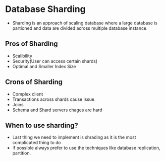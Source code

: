 # Database Sharding
- Sharding is an approach of scaling database where a large database is partioned and data are divided across multiple database instance.

## Pros of Sharding
- Scalibility
- Security(User can access certain shards)
- Optimal and Smaller Index Size

## Crons of Sharding
- Complex client
- Transactions across shards cause issue.
- Joins
- Schema and Shard servers chages are hard

## When to use sharding?
- Last thing we need to implement is shrading as it is the most complicated thing to do
- If possible always prefer to use the techniques like database replication, partition.

